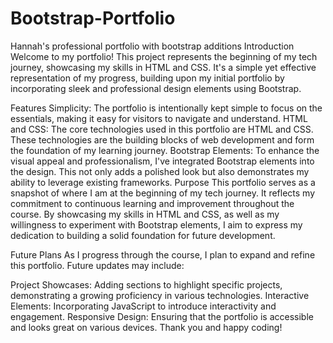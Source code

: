 # Bootstrap-Portfolio
Hannah's professional portfolio with bootstrap additions
Introduction
Welcome to my portfolio! This project represents the beginning of my tech journey, showcasing my skills in HTML and CSS. It's a simple yet effective representation of my progress, building upon my initial portfolio by incorporating sleek and professional design elements using Bootstrap.

Features
Simplicity: The portfolio is intentionally kept simple to focus on the essentials, making it easy for visitors to navigate and understand.
HTML and CSS: The core technologies used in this portfolio are HTML and CSS. These technologies are the building blocks of web development and form the foundation of my learning journey.
Bootstrap Elements: To enhance the visual appeal and professionalism, I've integrated Bootstrap elements into the design. This not only adds a polished look but also demonstrates my ability to leverage existing frameworks.
Purpose
This portfolio serves as a snapshot of where I am at the beginning of my tech journey. It reflects my commitment to continuous learning and improvement throughout the course. By showcasing my skills in HTML and CSS, as well as my willingness to experiment with Bootstrap elements, I aim to express my dedication to building a solid foundation for future development.

Future Plans
As I progress through the course, I plan to expand and refine this portfolio. Future updates may include:

Project Showcases: Adding sections to highlight specific projects, demonstrating a growing proficiency in various technologies.
Interactive Elements: Incorporating JavaScript to introduce interactivity and engagement.
Responsive Design: Ensuring that the portfolio is accessible and looks great on various devices.
Thank you and happy coding!
